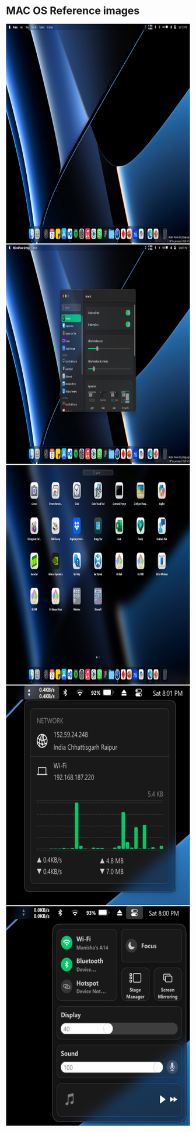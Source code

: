# MAC OS Reference images

<img src="https://github.com/Code2With-Pratik/mac-os/blob/main/Images/image1.png?raw=true" alt="MAC OS"  height="600">
<img src="https://github.com/Code2With-Pratik/mac-os/blob/main/Images/image5.png?raw=true" alt="MAC OS"  height="600">
<img src="https://github.com/Code2With-Pratik/mac-os/blob/main/Images/image4.png?raw=true" alt="MAC OS"  height="600">
<img src="https://github.com/Code2With-Pratik/mac-os/blob/main/Images/image.png?raw=true" alt="MAC OS"  height="600">
<img src="https://github.com/Code2With-Pratik/mac-os/blob/main/Images/image2.png?raw=true" alt="MAC OS"  height="600">
